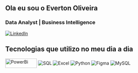 ## Ola eu sou o Everton Oliveira
### Data Analyst |  Business Intelligence
[![ LinkedIn ](https://img.shields.io/badge/LinkedIn-0077B5?style=for-the-badge&logo=linkedin&logoColor=white)](https://www.linkedin.com/in/ever-oliveira/)

##  Tecnologias que utilizo no meu dia a dia
<div style="display: inline_block">
  <img align="center" alt="PowerBi" src="https://img.shields.io/badge/Microsoft-Power%20bi-yellow" width="100" height="30" />
  <img align="center" alt="SQL" src="https://img.shields.io/badge/Microsoft_SQL_Server-CC2927?style=for-the-badge&logo=microsoft-sql-server&logoColor=white" />
  <img align="center" alt="Excel" src="https://img.shields.io/badge/Microsoft_Excel-217346?style=for-the-badge&logo=microsoft-excel&logoColor=white" />
  <img align="center" alt="Python" src="https://img.shields.io/badge/Python-14354C?style=for-the-badge&logo=python&logoColor=white" />
  <img align="center" alt="Figma" src="https://img.shields.io/badge/Figma-696969?style=for-the-badge&logo=figma&logoColor=figma" />
  <img align="center" alt="MySQL" src="https://img.shields.io/badge/MySQL-00000F?style=for-the-badge&logo=mysql&logoColor=white" />
</div><br/>

